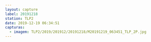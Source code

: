 ```yaml
---
layout: capture
label: 20191218
station: TLP2
date: 2019-12-19 06:34:51
capturas:
  - imagem: TLP2/2019/201912/20191218/M20191219_063451_TLP_2P.jpg
---
```

